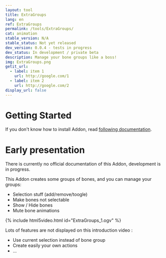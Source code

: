 ```yaml
---
layout: tool
title: ExtraGroups
lang: en
ref: ExtraGroups
permalink: /tools/ExtraGroups/
cat: animation
stable_version: N/A
stable_status: Not yet released
dev_version: 0.0.4 - tests in progress
dev_status: In development / private beta
description: Manage your bone groups like a boss!
img: ExtraGroups.png
getit_url:
  - label: item 1
    url: http://google.com/1
  - label: item 2
    url: http://google.com/2
display_url: false
---
```


# Getting Started
If you don't know how to install Addon, read [following documentation][1].  

# Early presentation  
There is currently no official documentation of this Addon, development is in progress.  

This Addon creates some groups of bones, and you can manage your groups:  

* Selection stuff (add/remove/toogle)  
* Make bones not selectable  
* Show / Hide bones  
* Mute bone animations  

{% include html5video.html id="ExtraGroups_1.ogv" %}

Lots of features are not displayed on this introduction video :  

* Use current selection instead of bone group  
* Create easily your own actions  
* ...  

[1]: {{site.base_url}}/AddonInstallation/
